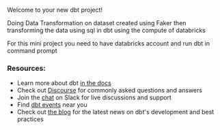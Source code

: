 Welcome to your new dbt project!



Doing Data Transformation on dataset created using Faker then transforming the data using sql in dbt using the compute of databricks 

For this mini project you need to have databricks account and run dbt in command prompt


### Resources:
- Learn more about dbt [in the docs](https://docs.getdbt.com/docs/introduction)
- Check out [Discourse](https://discourse.getdbt.com/) for commonly asked questions and answers
- Join the [chat](https://community.getdbt.com/) on Slack for live discussions and support
- Find [dbt events](https://events.getdbt.com) near you
- Check out [the blog](https://blog.getdbt.com/) for the latest news on dbt's development and best practices
